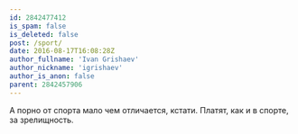 ```yaml
---
id: 2842477412
is_spam: false
is_deleted: false
post: /sport/
date: 2016-08-17T16:08:28Z
author_fullname: 'Ivan Grishaev'
author_nickname: 'igrishaev'
author_is_anon: false
parent: 2842457906
---
```


<p>А порно от спорта мало чем отличается, кстати. Платят, как и в спорте, за зрелищность.</p>
